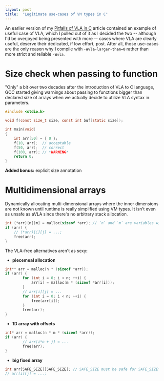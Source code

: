 ```yaml
---
layout: post
title:  "Legitimate use-cases of VM types in C"
---
```


An earlier version of my [Pitfalls of VLA in C](/blog/vla-pitfalls) article
contained an example of useful case of VLA, which I pulled out of it as I decided
the two -- although I'd be overjoyed being presented with more -- cases where VLA
are clearly useful, deserve their dedicated, if low effort, post. After all, those
use-cases are the only reason why I compile with `-Wvla-larger-than=0` rather than
more strict and reliable `-Wvla`.

# Size check when passing to function

"Only" a bit over two decades after the introduction of VLA to C language,
GCC started giving warnings about passing to functions bigger than declared
size of arrays when we actually decide to utilize VLA syntax in parameters.

```c
#include <stdio.h>

void f(const size_t size, const int buf[static size]);

int main(void)
{
    int arr[50] = { 0 };
    f(10, arr);  // acceptable
    f(50, arr);  // correct
    f(100, arr); // *WARNING*
    return 0;
}
```

**Added bonus:** explicit size annotation

# Multidimensional arrays

Dynamically allocating multi-dimensional arrays where the inner dimensions
are not known until runtime is really simplified using VM types.
It isn't even as unsafe as aVLA since there's no arbitrary stack allocation.

```c
int (*arr)[n][m] = malloc(sizeof *arr); // `n` and `m` are variables with dimensions
if (arr) {
    // (*arr)[i][j] = ...;
    free(arr);
}
```

The VLA-free alternatives aren't as sexy:

  * **piecemeal allocation**
```c
int** arr = malloc(n * (sizeof *arr));
if (arr) {
        for (int i = 0; i < n; ++i) {
            arr[i] = malloc(m * (sizeof *arr[i]));
        }
        // arr[i][j] = ...
        for (int i = 0; i < n; ++i) {
            free(arr[i]);
        }
        free(arr);
}
```

  * **1D array with offsets**
```c
int* arr = malloc(n * m * (sizeof *arr));
if (arr) {
        // arr[i*n + j] = ...
        free(arr);
}
```

  * **big fixed array**
```c
int arr[SAFE_SIZE][SAFE_SIZE]; // SAFE_SIZE must be safe for SAFE_SIZE*SAFE_SIZE
// arr[i][j] = ...;
```

<!-- Some bug(?) eats 4 first spaces of indent, thus 8 spaces used -->
